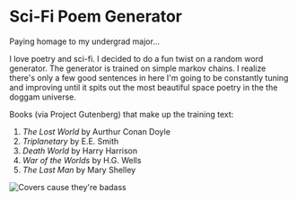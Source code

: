 # Sci-Fi Poem Generator
Paying homage to my undergrad major...

I love poetry and sci-fi. I decided to do a fun twist on a random word generator. The generator is trained on simple markov chains. I realize there's only a few good sentences in here I'm going to be constantly tuning and improving until it spits out the most beautiful space poetry in the the doggam universe. 

Books (via Project Gutenberg) that make up the training text:

1. *The Lost World* by Aurthur Conan Doyle 
2. *Triplanetary* by E.E. Smith 
3. *Death World* by Harry Harrison
4. *War of the Worlds* by H.G. Wells 
5. *The Last Man* by Mary Shelley

![Covers cause they're badass](/Users/Nick/scifi.png)
